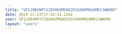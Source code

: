 ```yaml
---
title: "SP129BVWPY2JQV0HZMGHD201GSWVM6S6MD1JWWGNV"
date: 2024-11-23T17:42:21.124Z
user: SP129BVWPY2JQV0HZMGHD201GSWVM6S6MD1JWWGNV
layout: "users"
---
```

    